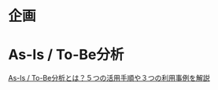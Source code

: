 # 企画


# As-Is / To-Be分析
[As-Is / To-Be分析とは？５つの活用手順や３つの利用事例を解説](https://n-works.link/blog/marketing/as-is-to-be)
